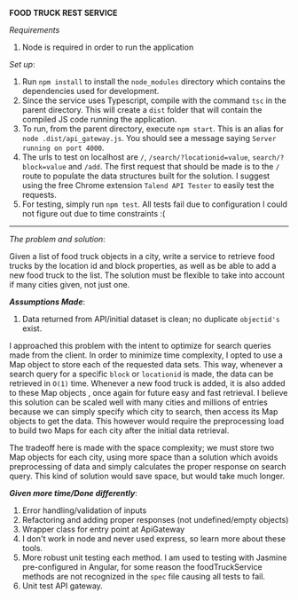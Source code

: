 **FOOD TRUCK REST SERVICE**

*Requirements*
1. Node is required in order to run the application

*Set up*:
1. Run `npm install` to install the `node_modules` directory which contains the dependencies used for development.
2. Since the service uses Typescript, compile with the command `tsc` in the parent directory. This will create a `dist` folder that will contain the compiled JS code running the application.
3. To run, from the parent directory, execute `npm start`. This is an alias for `node .dist/api_gateway.js`. You should see a message saying `Server running on port 4000`.
4. The urls to test on localhost are `/`, `/search/?locationid=value`, `search/?block=value` and `/add`. The first request that should be made is to the `/` route to populate the data structures built for the solution. I suggest using the free Chrome extension `Talend API Tester` to easily test the requests.
5. For testing, simply run `npm test`. All tests fail due to configuration I could not figure out due to time constraints :(
****

*The problem and solution*:

Given a list of food truck objects in a city, write a service to retrieve food trucks by the location id and block properties, as well as be able to add a new food truck to the list. The solution must be flexible to take into account if many cities given, not just one.

***Assumptions Made***:
1. Data returned from API/initial dataset is clean; no duplicate `objectid's` exist.

I approached this problem with the intent to optimize for search queries made from the client. In order to minimize time complexity, I opted to use a Map object to store each of the requested data sets. 
This way, whenever a search query for a specific `block` or `locationid` is made, the data can be retrieved in `O(1)` time. Whenever a new food truck is added, it is also added to these Map objects , once again for future easy and fast retrieval.
I believe this solution can be scaled well with many cities and millions of entries because we can simply specify which city to search, then access its Map objects to get the data. This however would require the preprocessing load to build two Maps for each city after the initial data retrieval. 

The tradeoff here is made with the space complexity; we must store two Map objects for each city, using more space than a solution which avoids preprocessing of data and simply calculates the proper response on search query. This kind of solution would save space, but would take much longer.

***Given more time/Done differently***:
1. Error handling/validation of inputs
2. Refactoring and adding proper responses (not undefined/empty objects)
3. Wrapper class for entry point at ApiGateway
4. I don't work in node and never used express, so learn more about these tools.
5. More robust unit testing each method. I am used to testing with Jasmine pre-configured in Angular, for some reason the foodTruckService methods are not recognized in the `spec` file causing all tests to fail.
6. Unit test API gateway.

